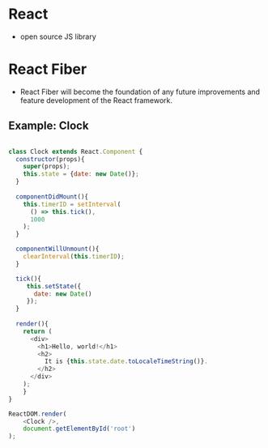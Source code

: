 # React
* open source JS library
# React Fiber
* React Fiber will become the foundation of any future improvements and feature development of the React framework.
## Example: Clock

```javascript

class Clock extends React.Component {
  constructor(props){
    super(props);
    this.state = {date: new Date()};
  }
  
  componentDidMount(){
    this.timerID = setInterval(
      () => this.tick(),
      1000
    );
  }

  componentWillUnmount(){
    clearInterval(this.timerID);
  }

  tick(){
     this.setState({
       date: new Date()
     });
  }
  
  render(){
    return (
      <div>
        <h1>Hello, world!</h1>
        <h2>
          It is {this.state.date.toLocaleTimeString()}.
        </h2>
      </div>
    );
    }
}

ReactDOM.render(
    <Clock />,
    document.getElementById('root')
);


```
